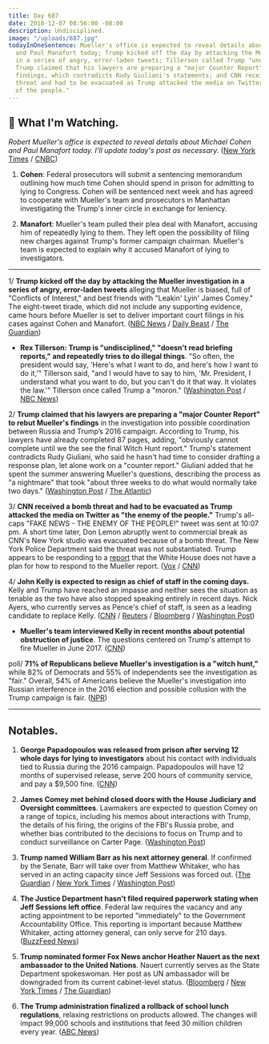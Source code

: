 ```yaml
---
title: Day 687
date: 2018-12-07 08:56:00 -08:00
description: Undisciplined.
image: "/uploads/687.jpg"
todayInOneSentence: Mueller's office is expected to reveal details about Michael Cohen
  and Paul Manafort today; Trump kicked off the day by attacking the Mueller investigation
  in a series of angry, error-laden tweets; Tillerson called Trump "undisciplined";
  Trump claimed that his lawyers are preparing a "major Counter Report" to rebut Mueller's
  findings, which contradicts Rudy Giuliani's statements; and CNN received a bomb
  threat and had to be evacuated as Trump attacked the media on Twitter as "the enemy
  of the people."
---
```


## 👀 What I'm Watching.

*Robert Mueller's office is expected to reveal details about Michael Cohen and Paul Manafort today. I'll update today's post as necessary.* ([New York Times](https://www.nytimes.com/2018/12/07/us/politics/manafort-special-counsel-lies.html) / [CNBC](https://www.cnbc.com/2018/12/06/mueller-to-release-new-details-on-ex-trump-aides-manafort-cohen.html))

1. **Cohen**: Federal prosecutors will submit a sentencing memorandum outlining how much time Cohen should spend in prison for admitting to lying to Congress. Cohen will be sentenced next week and has agreed to cooperate with Mueller's team and prosecutors in Manhattan investigating the Trump's inner circle in exchange for leniency.

2. **Manafort**: Mueller's team pulled their plea deal with Manafort, accusing him of repeatedly lying to them. They left open the possibility of filing new charges against Trump's former campaign chairman. Mueller's team is expected to explain why it accused Manafort of lying to investigators.

---

1/ **Trump kicked off the day by attacking the Mueller investigation in a series of angry, error-laden tweets** alleging that Mueller is biased, full of "Conflicts of Interest," and best friends with "Leakin' Lyin' James Comey." The eight-tweet tirade, which did not include any supporting evidence, came hours before Mueller is set to deliver important court filings in his cases against Cohen and Manafort. ([NBC News](https://www.nbcnews.com/politics/white-house/trump-goes-tweetstorm-new-mueller-reports-n945151) / [Daily Beast](https://www.thedailybeast.com/trump-attacks-mueller-team-conflicts-of-interest-as-manafort-cohen-filings-loom) / [The Guardian](https://www.theguardian.com/us-news/2018/dec/07/mueller-filings-light-trump-russia-collusion-manafort-cohen))

* **Rex Tillerson: Trump is "undisciplined," "doesn't read briefing reports," and repeatedly tries to do illegal things**. "So often, the president would say, 'Here's what I want to do, and here's how I want to do it,'" Tillerson said, "and I would have to say to him, 'Mr. President, I understand what you want to do, but you can't do it that way. It violates the law.'" Tillerson once called Trump a "moron." ([Washington Post](https://www.washingtonpost.com/politics/2018/12/07/rex-tillerson-trump-undisciplined-doesnt-like-read-tries-do-illegal-things/) / [NBC News](https://www.nbcnews.com/politics/politics-news/tillerson-says-he-often-had-tell-trump-his-directive-violates-n945176))

2/ **Trump claimed that his lawyers are preparing a "major Counter Report" to rebut Mueller's findings** in the investigation into possible coordination between Russia and Trump’s 2016 campaign. According to Trump, his lawyers have already completed 87 pages, adding, "obviously cannot complete until we the see the final Witch Hunt report." Trump's statement contradicts Rudy Giuliani, who said he hasn't had time to consider drafting a response plan, let alone work on a "counter report." Giuliani added that he spent the summer answering Mueller's questions, describing the process as "a nightmare" that took "about three weeks to do what would normally take two days." ([Washington Post](https://www.washingtonpost.com/politics/trump-unleashes-fresh-tirade-against-mueller-ahead-of-key-court-filings-expected-friday/2018/12/07/4ba2d57c-fa12-11e8-863c-9e2f864d47e7_story.html) / [The Atlantic](https://www.theatlantic.com/politics/archive/2018/12/trump-white-house-has-no-plan-counter-mueller-report/577417/))

3/ **CNN received a bomb threat and had to be evacuated as Trump attacked the media on Twitter as "the enemy of the people."** Trump's all-caps "FAKE NEWS - THE ENEMY OF THE PEOPLE!" tweet was sent at 10:07 pm. A short time later, Don Lemon abruptly went to commercial break as CNN's New York studio was evacuated because of a bomb threat. The New York Police Department said the threat was not substantiated. Trump appears to be responding to a [report](https://www.theatlantic.com/politics/archive/2018/12/trump-white-house-has-no-plan-counter-mueller-report/577417/) that the White House does not have a plan for how to respond to the Mueller report. ([Vox](https://www.vox.com/2018/12/7/18130370/cnn-bomb-threat-trump-tweets-fake-news) / [CNN](https://www.cnn.com/2018/12/06/us/cnn-new-york-bomb-threat-evacuation/index.html))

4/ **John Kelly is expected to resign as chief of staff in the coming days.** Kelly and Trump have reached an impasse and neither sees the situation as tenable as the two have also stopped speaking entirely in recent days. Nick Ayers, who currently serves as Pence's chief of staff, is seen as a leading candidate to replace Kelly. ([CNN](https://www.cnn.com/2018/12/07/politics/john-kelly-chief-of-staff-donald-trump/index.html) / [Reuters](https://www.reuters.com/article/us-usa-trump-kelly-idUSKBN1O61DV) / [Bloomberg](https://www.bloomberg.com/news/articles/2018-12-07/john-kelly-s-white-house-exit-seen-as-certain-ayers-may-get-job) / [Washington Post](https://www.washingtonpost.com/politics/trump-announces-changes-to-his-cabinet-white-house-chief-of-staff-may-be-gone-soon/2018/12/07/fc64830a-fa1d-11e8-863c-9e2f864d47e7_story.html))

* **Mueller's team interviewed Kelly in recent months about potential obstruction of justice**. The questions centered on Trump's attempt to fire Mueller in June 2017. ([CNN](https://www.cnn.com/2018/12/07/politics/robert-mueller-john-kelly-obstruction-investigation/index.html))

poll/ **71% of Republicans believe Mueller's investigation is a "witch hunt,"** while 82% of Democrats and 55% of independents see the investigation as "fair." Overall, 54% of Americans believe the Mueller's investigation into Russian interference in the 2016 election and possible collusion with the Trump campaign is fair. ([NPR](https://www.npr.org/2018/12/07/674315848/poll-republicans-are-only-group-that-mostly-sees-mueller-probe-as-a-witch-hunt))

---

## Notables.

1. **George Papadopoulos was released from prison after serving 12 whole days for lying to investigators** about his contact with individuals tied to Russia during the 2016 campaign. Papadopoulos will have 12 months of supervised release, serve 200 hours of community service, and pay a $9,500 fine. ([CNN](https://www.cnn.com/2018/12/07/politics/george-papadopoulos-prison/index.html))

2. **James Comey met behind closed doors with the House Judiciary and Oversight committees**. Lawmakers are expected to question Comey on a range of topics, including his memos about interactions with Trump, the details of his firing, the origins of the FBI's Russia probe, and whether bias contributed to the decisions to focus on Trump and to conduct surveillance on Carter Page. ([Washington Post](https://www.washingtonpost.com/powerpost/former-fbi-director-comey-to-testify-in-house-gop-probe/2018/12/06/8c1049f6-f9b2-11e8-8d64-4e79db33382f_story.html))

3. **Trump named William Barr as his next attorney general**. If confirmed by the Senate, Barr will take over from Matthew Whitaker, who has served in an acting capacity since Jeff Sessions was forced out. ([The Guardian](https://www.theguardian.com/us-news/2018/dec/07/donald-trump-nominates-william-barr-attorney-general) / [New York Times](https://www.nytimes.com/2018/12/07/us/politics/trump-barr-kelly.html) / [Washington Post](https://www.washingtonpost.com/world/national-security/trump-confirms-he-will-pick-william-barr-as-his-next-attorney-general/2018/12/07/6e8d28ba-fa2d-11e8-863c-9e2f864d47e7_story.html))

4. **The Justice Department hasn't filed required paperwork stating when Jeff Sessions left office**. Federal law requires the vacancy and any acting appointment to be reported "immediately" to the Government Accountability Office. This reporting is important because Matthew Whitaker, acting attorney general, can only serve for 210 days. ([BuzzFeed News](https://www.buzzfeednews.com/article/chrisgeidner/justice-department-sessions-whitaker-gao))

5. **Trump nominated former Fox News anchor Heather Nauert as the next ambassador to the United Nations**. Nauert currently serves as the State Department spokeswoman. Her post as UN ambassador will be downgraded from its current cabinet-level status. ([Bloomberg](https://www.bloomberg.com/news/articles/2018-12-07/trump-says-heather-nauert-will-replace-haley-as-un-ambassador) / [New York Times](https://www.nytimes.com/2018/12/06/us/politics/heather-nauert-united-nations.html) / [The Guardian](https://www.theguardian.com/us-news/2018/dec/06/heather-nauert-un-ambassador-pick-trump))

6. **The Trump administration finalized a rollback of school lunch regulations**, relaxing restrictions on products allowed. The changes will impact 99,000 schools and institutions that feed 30 million children every year. ([ABC News](https://abcnews.go.com/Politics/trump-administration-finalizes-rollback-school-lunch-regulations-championed/story?id=59661517))